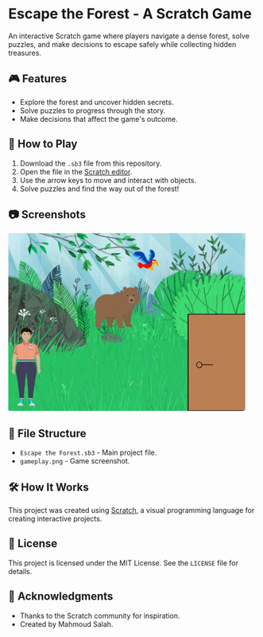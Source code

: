 # Escape the Forest - A Scratch Game

An interactive Scratch game where players navigate a dense forest, solve puzzles, and make decisions to escape safely while collecting hidden treasures.

## 🎮 Features
- Explore the forest and uncover hidden secrets.
- Solve puzzles to progress through the story.
- Make decisions that affect the game's outcome.

## 🚀 How to Play
1. Download the `.sb3` file from this repository.
2. Open the file in the [Scratch editor](https://scratch.mit.edu/).
3. Use the arrow keys to move and interact with objects.
4. Solve puzzles and find the way out of the forest!

## 📷 Screenshots
![Gameplay Screenshot](./gameplay.png)

## 📂 File Structure
- `Escape the Forest.sb3` - Main project file.
- `gameplay.png` - Game screenshot.

## 🛠️ How It Works
This project was created using [Scratch](https://scratch.mit.edu/), a visual programming language for creating interactive projects.

## 📜 License
This project is licensed under the MIT License. See the `LICENSE` file for details.

## 🙌 Acknowledgments
- Thanks to the Scratch community for inspiration.
- Created by Mahmoud Salah.
